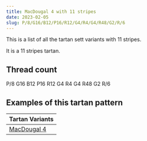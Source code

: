 ```yaml
---
title: MacDougal 4 with 11 stripes
date: 2023-02-05
slug: P/8/G16/B12/P16/R12/G4/R4/G4/R48/G2/R/6
---
```

This is a list of all the tartan sett variants with 11 stripes.

It is a 11 stripes tartan.


## Thread count
P/8 G16 B12 P16 R12 G4 R4 G4 R48 G2 R/6

## Examples of this tartan pattern

| Tartan Variants |
|---------------|
| [MacDougal 4](/variants/p/8/g16/b12/p16/r12/g4/r4/g4/r48/g2/r/6-b304080-g008000-p800080-rc00000)||
